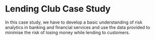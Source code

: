 # Lending Club Case Study
In this case study, we have to develop a basic understanding of risk analytics in banking and financial services and use the data provided to minimise the risk of losing money while lending to customers.
